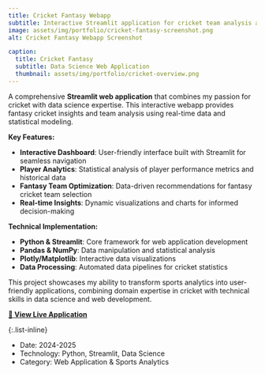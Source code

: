 ```yaml
---
title: Cricket Fantasy Webapp
subtitle: Interactive Streamlit application for cricket team analysis and fantasy league insights.
image: assets/img/portfolio/cricket-fantasy-screenshot.png
alt: Cricket Fantasy Webapp Screenshot

caption:
  title: Cricket Fantasy
  subtitle: Data Science Web Application
  thumbnail: assets/img/portfolio/cricket-overview.png
---
```


A comprehensive **Streamlit web application** that combines my passion for cricket with data science expertise. This interactive webapp provides fantasy cricket insights and team analysis using real-time data and statistical modeling.

**Key Features:**
- **Interactive Dashboard**: User-friendly interface built with Streamlit for seamless navigation
- **Player Analytics**: Statistical analysis of player performance metrics and historical data
- **Fantasy Team Optimization**: Data-driven recommendations for fantasy cricket team selection
- **Real-time Insights**: Dynamic visualizations and charts for informed decision-making

**Technical Implementation:**
- **Python & Streamlit**: Core framework for web application development
- **Pandas & NumPy**: Data manipulation and statistical analysis
- **Plotly/Matplotlib**: Interactive data visualizations
- **Data Processing**: Automated data pipelines for cricket statistics

This project showcases my ability to transform sports analytics into user-friendly applications, combining domain expertise in cricket with technical skills in data science and web development.

**[🔗 View Live Application](https://summer-is-coming-2025.streamlit.app/)**

{:.list-inline}

- Date: 2024-2025
- Technology: Python, Streamlit, Data Science
- Category: Web Application & Sports Analytics
